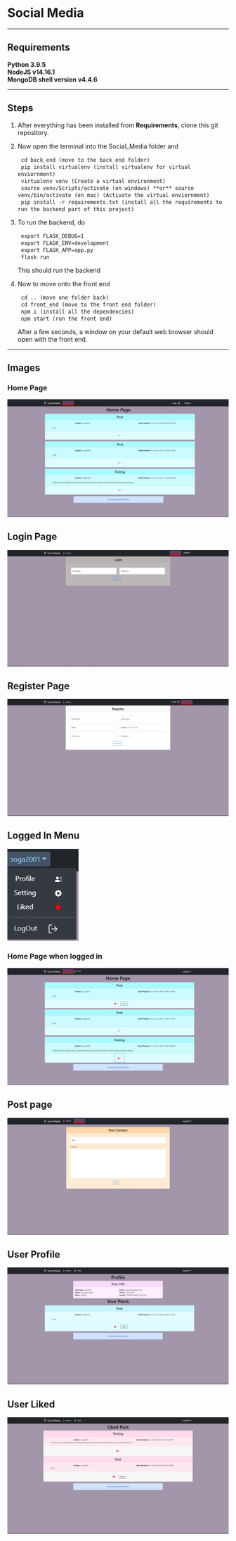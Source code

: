 # Social Media

---
## Requirements

**Python 3.9.5** <br />
**NodeJS v14.16.1** <br />
**MongoDB shell version v4.4.6** <br />

---

## Steps


1. After everything has been installed from **Requirements**, clone this git repository.
2. Now open the terminal into the Social_Media folder and

        cd back_end (move to the back_end folder)
        pip install virtualenv (install virtualenv for virtual enviornment)
        virtualenv venv (Create a virtual environment)
        source venv/Scripts/activate (on windows) **or** source venv/bin/activate (on mac) (Activate the virtual enviornment)
        pip install -r requirements.txt (install all the requirements to run the backend part of this project)
3. To run the backend, do

        export FLASK_DEBUG=1
        export FLASK_ENV=development
        export FLASK_APP=app.py
        flask run
    This should run the backend
4. Now to move onto the front end

        cd .. (move one folder back)
        cd front_end (move to the front end folder)
        npm i (install all the dependencies)
        npm start (run the front end)
    After a few seconds, a window on your default web browser should open with the front end.

---

## Images

### Home Page
![Screenshot](images/home-loggedOut.jpg)

## Login Page
![Screenshot](images/login.jpg)

## Register Page
![Screenshot](images/register.jpg)

## Logged In Menu
![Screenshot](images/loggedIn-menu.jpg)

### Home Page when logged in
![Screenshot](images/home-loggedin.jpg)

## Post page
![Screenshot](images/post.jpg)

## User Profile
![Screenshot](images/profile.jpg)

## User Liked
![Screenshot](images/liked.jpg)